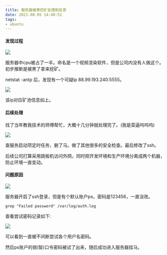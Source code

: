 ```yaml
---
title: 服务器被黑挖矿处理和反思
date: 2021-08-05 14:40:51
tags:
- ubuntu
---
```


#### 发现过程

![](image-20210805145050245.png)

服务器中cpu被占了一半。命名是一个视频渲染软件，但是公司内没有人做这个。初步推断是被黑了拿来挖矿。

netstat -antp 后，发现有一个可疑ip 88.99.193.240:5555。

![](image-20210805144853084.png)

该ip对应矿池信息如上。

#### 后续处理

找了当年教我技术的师傅帮忙，大概十几分钟就处理完了。(我是菜逼呜呜呜)

![](image-20210805145630809.png)

查服务启动项定时任务，删了马。做了其他很多的安全检查。最后修改了ssh。

后续公司打算采用跳板机访问外网，同时把开发环境和生产环境分离成两个机器，防止环境一直变动。

#### 问题原因

![](image-20210805150027071.png)

服务器开启了ssh登录，但是有个默认账户ps，密码是123456，一直没改。

```
grep "Failed password" /var/log/auth.log
```

查看尝试密码记录如下:

![](image-20210805150657377.png)

可以看到一直被不间断尝试各个用户名密码。

然后ps账户的弱(智)口令密码被试了出来，随后成功进入服务器挂马。
